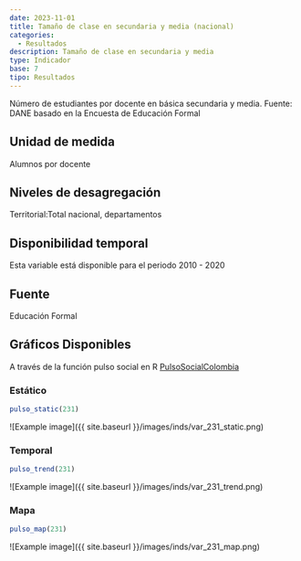 ```yaml
---
date: 2023-11-01
title: Tamaño de clase en secundaria y media (nacional)
categories:
  - Resultados
description: Tamaño de clase en secundaria y media
type: Indicador
base: 7
tipo: Resultados
--- 
```


Número de estudiantes por docente en básica secundaria y media.
Fuente: DANE basado en la Encuesta de Educación Formal

## Unidad de medida
Alumnos por docente

## Niveles de desagregación
Territorial:Total nacional, departamentos

## Disponibilidad temporal
Esta variable está disponible para el periodo 2010 - 2020

## Fuente
Educación Formal

## Gráficos Disponibles

A través de la función pulso social en R [PulsoSocialColombia](https://github.com/pulsosocialcolombia/PulsoSocialColombia)

### Estático

``` R
pulso_static(231)
```

![Example image]({{ site.baseurl }}/images/inds/var_231_static.png)

### Temporal

``` R
pulso_trend(231)
```

![Example image]({{ site.baseurl }}/images/inds/var_231_trend.png)

### Mapa

``` R
pulso_map(231)
```

![Example image]({{ site.baseurl }}/images/inds/var_231_map.png)